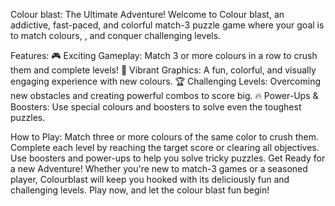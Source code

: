 Colour blast: The Ultimate Adventure! 
Welcome to Colour blast, an addictive, fast-paced, and colorful match-3 puzzle game where your goal is to match colours, , and conquer challenging levels.

Features:
🎮 Exciting Gameplay: Match 3 or more colours in a row to crush them and complete levels!
🎨 Vibrant Graphics: A fun, colorful, and visually engaging experience with new colours.
🏆 Challenging Levels: Overcoming new obstacles and creating powerful combos to score big.
🔥 Power-Ups & Boosters: Use special colours and boosters to solve even the toughest puzzles.

How to Play:
Match three or more colours of the same color to crush them.
Complete each level by reaching the target score or clearing all objectives.
Use boosters and power-ups to help you solve tricky puzzles.
Get Ready for a new  Adventure!
Whether you're new to match-3 games or a seasoned player, Colourblast will keep you hooked with its deliciously fun and challenging levels. Play now, and let the colour blast fun begin! 



